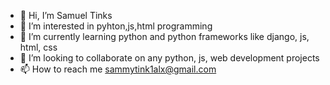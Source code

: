 - 👋 Hi, I’m Samuel Tinks
- 👀 I’m interested in pyhton,js,html programming
- 🌱 I’m currently learning python and python frameworks like django, js, html, css
- 💞️ I’m looking to collaborate on any python, js, web development projects
- 📫 How to reach me sammytink1alx@gmail.com

<!---
Samuelalx/Samuelalx is a ✨ special ✨ repository because its `README.md` (this file) appears on your GitHub profile.
You can click the Preview link to take a look at your changes.
--->
